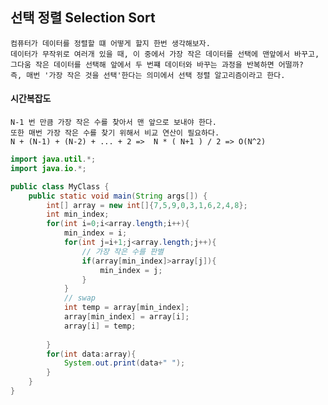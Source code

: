 ## 선택 정렬 Selection Sort
    컴퓨터가 데이터를 정렬할 떄 어떻게 할지 한번 생각해보자.
    데이터가 무작위로 여러개 있을 때, 이 중에서 가장 작은 데이터를 선택에 맨앞에서 바꾸고, 그다움 작은 데이터를 선택해 앞에서 두 번쨰 데이터와 바꾸는 과정을 반복하면 어떨까?
    즉, 매번 '가장 작은 것을 선택'한다는 의미에서 선택 정렬 알고리즘이라고 한다.
#### 시간복잡도
    N-1 번 만큼 가장 작은 수를 찾아서 맨 앞으로 보내야 한다.
    또한 매번 가장 작은 수를 찾기 위해서 비교 연산이 필요하다.
    N + (N-1) + (N-2) + ... + 2 =>  N * ( N+1 ) / 2 => O(N^2)
``` java
import java.util.*;
import java.io.*;

public class MyClass {
    public static void main(String args[]) {
        int[] array = new int[]{7,5,9,0,3,1,6,2,4,8};
        int min_index;
        for(int i=0;i<array.length;i++){
            min_index = i;
            for(int j=i+1;j<array.length;j++){
                // 가장 작은 수를 판별
                if(array[min_index]>array[j]){
                    min_index = j;
                }
            }
            // swap
            int temp = array[min_index];
            array[min_index] = array[i];
            array[i] = temp;
            
        }
        for(int data:array){
            System.out.print(data+" ");
        }
    }
}
```
